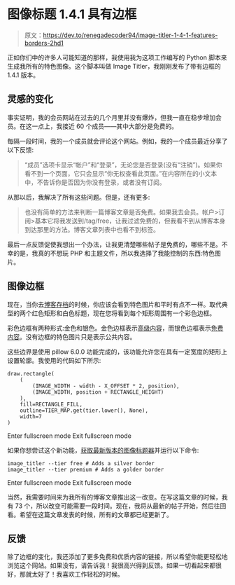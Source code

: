 # 图像标题 1.4.1 具有边框

> 原文：<https://dev.to/renegadecoder94/image-titler-1-4-1-features-borders-2hd1>

正如你们中的许多人可能知道的那样，我使用我为这项工作编写的 Python 脚本来生成我所有的特色图像。这个脚本叫做 Image Titler，我刚刚发布了带有边框的 1.4.1 版本。

## 灵感的变化

事实证明，我的会员网站在过去的几个月里并没有爆炸，但我一直在稳步增加会员。在这一点上，我接近 60 个成员——其中大部分是免费的。

每隔一段时间，我的一个成员就会评论这个网站。例如，我的一个成员最近分享了以下反馈:

> “成员”选项卡显示“帐户”和“登录”，无论您是否登录(没有“注销”)。如果你看不到一个页面，它只会显示“你无权查看此页面。”在内容所在的小文本中，不告诉你是否因为你没有登录，或者没有订阅。

从那以后，我解决了所有这些问题。但是，还有更多:

> 也没有简单的方法来判断一篇博客文章是否免费。如果我去会员。帐户>订阅>基本它将我发送到/tag/free，让我过滤免费的，但我看不到从博客本身到达那里的方法。博客文章列表中也看不到标签。

最后一点反馈促使我想出一个办法，让我更清楚哪些帖子是免费的，哪些不是。不幸的是，我真的不想玩 PHP 和主题文件，所以我选择了我能控制的东西:特色图片。

## 图像边框

现在，当你去[博客存档](https://therenegadecoder.com/category/blog/)的时候，你应该会看到特色图片和平时有点不一样。取代典型的两个红色矩形和白色标题，现在您将看到每个矩形周围有一个彩色边框。

彩色边框有两种形式:金色和银色。金色边框表示[高级内容](https://therenegadecoder.com/tag/premium/)，而银色边框表示[免费内容](https://therenegadecoder.com/tag/free/)。没有边框的特色图片只是表示公共内容。

这些边界是使用 pillow 6.0.0 功能完成的，该功能允许您在具有一定宽度的矩形上设置轮廓。我使用的代码如下所示:

```
draw.rectangle( 
    ( 
        (IMAGE_WIDTH - width - X_OFFSET * 2, position), 
        (IMAGE_WIDTH, position + RECTANGLE_HEIGHT) 
    ), 
    fill=RECTANGLE_FILL, 
    outline=TIER_MAP.get(tier.lower(), None), 
    width=7 
) 
```

Enter fullscreen mode Exit fullscreen mode

如果你想尝试这个新功能，[获取最新版本的图像标题器](https://pypi.org/project/image-titler/)并运行以下命令:

```
image_titler --tier free # Adds a silver border 
image_titler --tier premium # Adds a golder border 
```

Enter fullscreen mode Exit fullscreen mode

当然，我需要时间来为我所有的博客文章推出这一改变。在写这篇文章的时候，我有 73 个，所以改变可能需要一段时间。现在，我将从最新的帖子开始，然后往回看。希望在这篇文章发表的时候，所有的文章都已经更新了。

## 反馈

除了边框的变化，我还添加了更多免费和优质内容的链接，所以希望你能更轻松地浏览这个网站。如果没有，请告诉我！我很高兴得到反馈。如果一切看起来都很好，那就太好了！我喜欢工作轻松的时候。